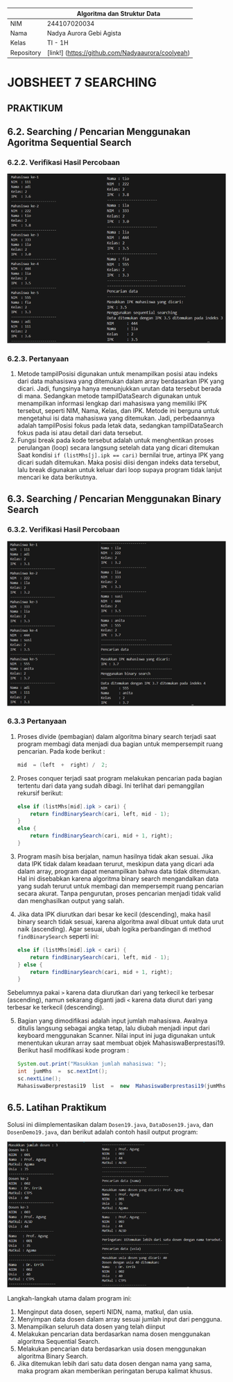 |  | Algoritma dan Struktur Data |
|--|--|
|NIM  | 244107020034  |
|Nama | Nadya Aurora Gebi Agista |
|Kelas | TI - 1H |
|Repository| [link!] (https://github.com/Nadyaaurora/coolyeah)

# JOBSHEET 7 SEARCHING

## PRAKTIKUM
## 6.2. Searching / Pencarian Menggunakan Agoritma Sequential Search
### 6.2.2. Verifikasi Hasil Percobaan

![Output](../img/Sequential%20Search.png)

### 6.2.3. Pertanyaan
1. Metode tampilPosisi digunakan untuk menampilkan posisi atau indeks dari data mahasiswa yang ditemukan dalam array berdasarkan IPK yang dicari. Jadi, fungsinya hanya menunjukkan urutan data tersebut berada di mana. Sedangkan metode tampilDataSearch digunakan untuk menampilkan informasi lengkap dari mahasiswa yang memiliki IPK tersebut, seperti NIM, Nama, Kelas, dan IPK. Metode ini berguna untuk mengetahui isi data mahasiswa yang ditemukan. Jadi, perbedaannya adalah tampilPosisi fokus pada letak data, sedangkan tampilDataSearch fokus pada isi atau detail dari data tersebut.
2. Fungsi break pada kode tersebut adalah untuk menghentikan proses perulangan (loop) secara langsung setelah data yang dicari ditemukan Saat kondisi `if (listMhs[j].ipk == cari)` bernilai true, artinya IPK yang dicari sudah ditemukan. Maka posisi diisi dengan indeks data tersebut, lalu break digunakan untuk keluar dari loop supaya program tidak lanjut mencari ke data berikutnya.

## 6.3. Searching / Pencarian Menggunakan Binary Search
### 6.3.2. Verifikasi Hasil Percobaan

![Output](../img/Binary%20Search.png)

### 6.3.3 Pertanyaan
1. Proses divide (pembagian) dalam algoritma binary search terjadi saat program membagi data menjadi dua bagian untuk mempersempit ruang pencarian. Pada kode berikut :
    ``` java
    mid  = (left  +  right) /  2;
    ```
2. Proses conquer terjadi saat program melakukan pencarian pada bagian tertentu dari data yang sudah dibagi. Ini terlihat dari pemanggilan rekursif berikut:
    ``` java 
    else if (listMhs[mid].ipk > cari) {
        return findBinarySearch(cari, left, mid - 1);
    }  
    else {
        return findBinarySearch(cari, mid + 1, right);
    }
    ```

3. Program masih bisa berjalan, namun hasilnya tidak akan sesuai. Jika data IPK tidak dalam keadaan terurut, meskipun data yang dicari ada dalam array, program dapat menampilkan bahwa data tidak ditemukan. Hal ini disebabkan karena algoritma binary search mengandalkan data yang sudah terurut untuk membagi dan mempersempit ruang pencarian secara akurat. Tanpa pengurutan, proses pencarian menjadi tidak valid dan menghasilkan output yang salah.

4.  Jika data IPK diurutkan dari besar ke kecil (descending), maka hasil binary search tidak sesuai, karena algoritma awal dibuat untuk data urut naik (ascending). Agar sesuai, ubah logika perbandingan di method `findBinarySearch` seperti ini:
    ```java
    else if (listMhs[mid].ipk < cari) {
        return findBinarySearch(cari, left, mid - 1);
    } else {
        return findBinarySearch(cari, mid + 1, right);
    }
    ```
Sebelumnya pakai `>` karena data diurutkan dari yang terkecil ke terbesar (ascending), namun sekarang diganti jadi `<` karena data diurut dari yang terbesar ke terkecil (descending).

5. Bagian yang dimodifikasi adalah input jumlah mahasiswa. Awalnya ditulis langsung sebagai angka tetap, lalu diubah menjadi input dari keyboard menggunakan Scanner. Nilai input ini juga digunakan untuk menentukan ukuran array saat membuat objek MahasiswaBerprestasi19. Berikut hasil modifikasi kode program : 
    ```java
    System.out.print("Masukkan jumlah mahasiswa: ");
    int  jumMhs  =  sc.nextInt();
    sc.nextLine();
    MahasiswaBerprestasi19  list  =  new  MahasiswaBerprestasi19(jumMhs);
    ```

## 6.5. Latihan Praktikum

Solusi ini diimplementasikan dalam `Dosen19.java`, `DataDosen19.java`, dan `DosenDemo19.java`, dan berikut adalah contoh hasil output program:

![Output](../img/Latihan%20Praktikum.png)

Langkah-langkah utama dalam program ini:
1.  Menginput data dosen, seperti NIDN, nama, matkul, dan usia.
2.  Menyimpan data dosen dalam array sesuai jumlah input dari pengguna.    
3.  Menampilkan seluruh data dosen yang telah diinput
4.  Melakukan pencarian data berdasarkan nama dosen menggunakan algoritma Sequential Search.
5.  Melakukan pencarian data berdasarkan usia dosen menggunakan algoritma Binary Search.
6.  Jika ditemukan lebih dari satu data dosen dengan nama yang sama, maka program akan memberikan peringatan berupa kalimat khusus.